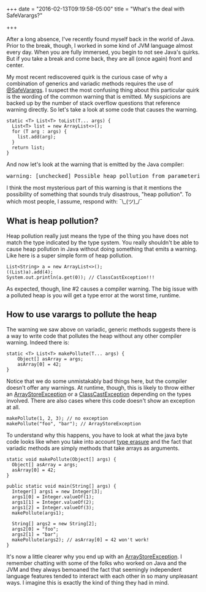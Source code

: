 +++
date = "2016-02-13T09:19:58-05:00"
title = "What's the deal with SafeVarargs?"

+++

After a long absence, I've recently found myself back in the world of Java.
Prior to the break, though, I worked in some kind of JVM language almost every
day. When you are fully immersed, you begin to not see Java's quirks. But if
you take a break and come back, they are all (once again) front and center.

My most recent rediscovered quirk is the curious case of why a combination of
generics and variadic methods requires the use of [@SafeVarargs](https://docs.oracle.com/javase/7/docs/api/java/lang/SafeVarargs.html). I suspect the
most confusing thing about this particular quirk is the wording of the common
warning that is emitted. My suspicions are backed up by the number of
stack overflow questions that reference warning directly. So let's take a look
at some code that causes the warning.

<pre class="prettyprint linenums"><code><!--
-->static &lt;T&gt; List&lt;T&gt; toList(T... args) {
  List&lt;T&gt; list = new ArrayList&lt;&gt;();
  for (T arg : args) {
    list.add(arg);
  }
  return list;
}
</code></pre>

And now let's look at the warning that is emitted by the Java compiler:

<pre class="console">
warning: [unchecked] Possible heap pollution from parameterized vararg type T
</pre>

I think the most mysterious part of this warning is that it mentions the
possibility of something that sounds truly disastrous, "heap pollution". To
which most people, I assume, respond with: ¯\\\_(ツ)\_/¯

## What is heap pollution?

Heap pollution really just means the type of the thing you have does not match
the type indicated by the type system. You really shouldn't be able to cause
heap pollution in Java without doing something that emits a warning. Like here
is a super simple form of heap pollution.

<pre class="prettyprint linenums"><code><!--
-->List&lt;String&gt; a = new ArrayList&lt;&gt;();
((List)a).add(4);
System.out.println(a.get(0)); // ClassCastException!!!
</code></pre>

As expected, though, line #2 causes a compiler warning. The big issue with a
polluted heap is you will get a type error at the worst time, runtime.

## How to use varargs to pollute the heap

The warning we saw above on variadic, generic methods suggests there is a way to
write code that pollutes the heap without any other compiler warning. Indeed
there is:

<pre class="prettyprint linenums"><code><!--
-->static &lt;T&gt; List&lt;T&gt; makePollute(T... args) {
    Object[] asArray = args;
    asArray[0] = 42;
}
</code></pre>

Notice that we do some unmistakably bad things here, but the compiler doesn't
offer any warnings. At runtime, though, this is likely to throw either an
[ArrayStoreException](https://docs.oracle.com/javase/7/docs/api/java/lang/ArrayStoreException.html) or a [ClassCastException](https://docs.oracle.com/javase/7/docs/api/java/lang/ClassCastException.html) depending on the types involved.
There are also cases where this code doesn't show an exception at all.

<pre class="prettyprint linenums"><code><!--
-->makePollute(1, 2, 3); // no exception
makePollute("foo", "bar"); // ArrayStoreException
</code></pre>

To understand why this happens, you have to look at what the java byte code looks
like when you take into account [type erasure](http://javapapers.com/core-java/type-erasure/) and the fact that variadic
methods are simply methods that take arrays as arguments.

<pre class="prettyprint linenums"><code><!--
-->static void makePollute(Object[] args) {
  Object[] asArray = args;
  asArray[0] = 42;
}

public static void main(String[] args) {
  Integer[] args1 = new Integer[3];
  args1[0] = Integer.valueOf(1);
  args1[1] = Integer.valueOf(2);
  args1[2] = Integer.valueOf(3);
  makePollute(args1);

  String[] args2 = new String[2];
  args2[0] = "foo";
  args2[1] = "bar";
  makePollute(args2); // asArray[0] = 42 won't work!
}
</code></pre>

It's now a little clearer why you end up with an [ArrayStoreException](https://docs.oracle.com/javase/7/docs/api/java/lang/ArrayStoreException.html).
I remember
chatting with some of the folks who worked on Java and the JVM and they always
bemoaned the fact that seemingly independent language features tended to interact
with each other in so many unpleasant ways. I imagine this is exactly the kind
of thing they had in mind.
